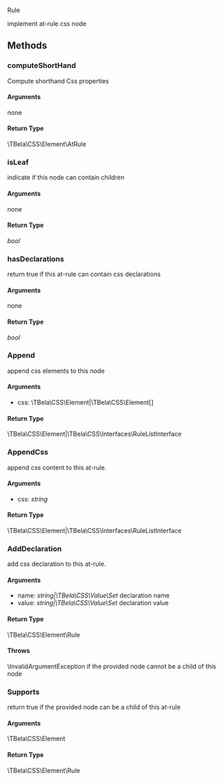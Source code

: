  Rule

implement at-rule css node

## Methods

### computeShortHand

Compute shorthand Css properties

#### Arguments

none

#### Return Type

\TBela\CSS\Element\AtRule

### isLeaf

indicate if this node can contain children

#### Arguments

none

#### Return Type

_bool_

### hasDeclarations

return true if this at-rule can contain css declarations

#### Arguments

none

#### Return Type

_bool_

### Append

append css elements to this node

#### Arguments

- css: \TBela\CSS\Element|\TBela\CSS\Element[]

#### Return Type

\TBela\CSS\Element|\TBela\CSS\Interfaces\RuleListInterface

### AppendCss

append css content to this at-rule.

#### Arguments

- css: _string_

#### Return Type

\TBela\CSS\Element|\TBela\CSS\Interfaces\RuleListInterface

### AddDeclaration

add css declaration to this at-rule.

#### Arguments

- name: _string|\TBela\CSS\Value\Set_ declaration name
- value: _string|\TBela\CSS\Value\Set_ declaration value

#### Return Type

\TBela\CSS\Element\Rule

#### Throws

\InvalidArgumentException if the provided node cannot be a child of this node

### Supports

return true if the provided node can be a child of this at-rule

#### Arguments

\TBela\CSS\Element

#### Return Type

\TBela\CSS\Element\Rule
